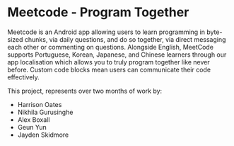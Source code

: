 # Meetcode - Program Together
Meetcode is an Android app allowing users to learn programming in byte-sized chunks, via daily questions, and do so together, via direct messaging each other or commenting on questions.
Alongside English, MeetCode supports Portuguese, Korean, Japanese, and Chinese learners through our app localisation which allows you to truly program together like never before.
Custom code blocks mean users can communicate their code effectively.



This project, represents over two months of work by:
- Harrison Oates
- Nikhila Gurusinghe
- Alex Boxall
- Geun Yun
- Jayden Skidmore
